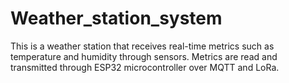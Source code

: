 # Weather_station_system
This is a weather station that receives real-time metrics such as temperature and humidity through sensors. Metrics are read and transmitted through ESP32 microcontroller over MQTT and LoRa.
